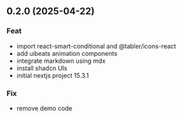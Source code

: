 ## 0.2.0 (2025-04-22)

### Feat

- import react-smart-conditional and @tabler/icons-react
- add uibeats animation components
- integrate markdown using mdx
- install shadcn UIs
- initial nextjs project 15.3.1

### Fix

- remove demo code
